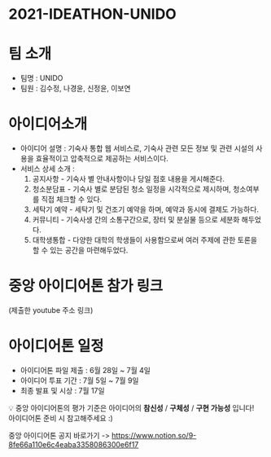 # 2021-IDEATHON-UNIDO
# 팀 소개
- 팀명 : UNIDO
- 팀원 : 김수정, 나경윤, 신정윤, 이보연

# 아이디어소개
- 아이디어 설명 : 기숙사 통합 웹 서비스로, 기숙사 관련 모든 정보 및 관련 시설의 사용을 효율적이고 압축적으로 제공하는 서비스이다.
- 서비스 상세 소개 : 
  1. 공지사항 - 기숙사 별 안내사항이나 당일 점호 내용을 게시해준다.
  2. 청소분담표 - 기숙사 별로 분담된 청소 일정을 시각적으로 제시하며, 청소여부를 직접 체크할 수 있다.
  3. 세탁기 예약 - 세탁기 및 건조기 예약을 하며, 예약과 동시에 결제도 가능하다.
  4. 커뮤니티 - 기숙사생 간의 소통구간으로, 장터 및 분실물 등으로 세분화 해두었다.
  5. 대학생통합 - 다양한 대학의 학생들이 사용함으로써 여러 주제에 관한 토론을 할 수 있는 공간을 마련해두었다.

# 중앙 아이디어톤 참가 링크
(제출한 youtube 주소 링크)

# 아이디어톤 일정
- 아이디어톤 파일 제출 : 6월 28일 ~ 7월 4일
- 아이디어 투표 기간 : 7월 5일 ~ 7월 9일
- 최종 발표 및 시상 : 7월 17일

:bulb: 중앙 아이디어톤의 평가 기준은 아이디어의 **참신성** / **구체성** / **구현 가능성** 입니다!<br>
아이디어톤 준비 시 참고해주세요 :)

중앙 아이디어톤 공지 바로가기 -> https://www.notion.so/9-8fe66a110e6c4eaba3358086300e6f17
